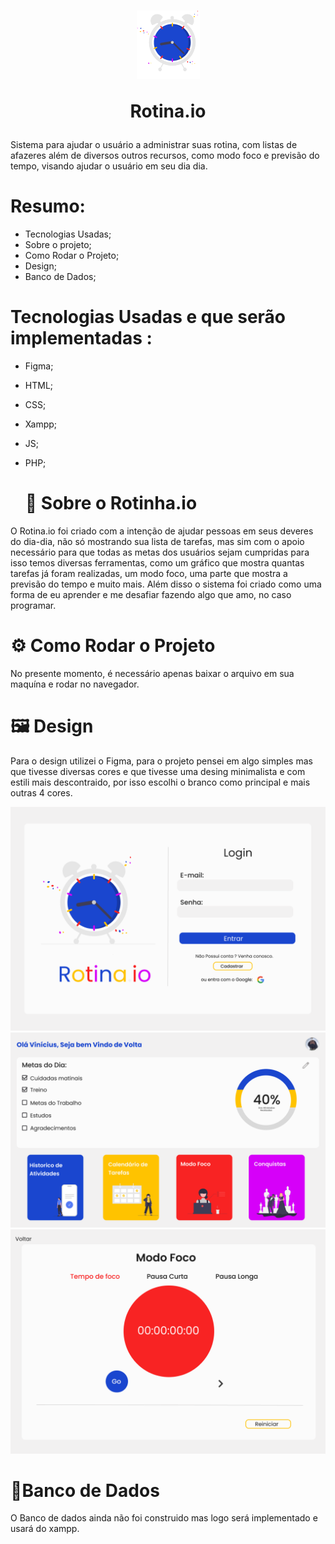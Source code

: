 <h1 align="center">
<img src="./Assets/Imgs/Logo_Icon.png"/>
<p>Rotina.io</p>
</h1>

Sistema para ajudar o usuário a administrar suas rotina, com listas de afazeres além de diversos outros recursos, como modo foco e previsão do tempo, visando ajudar o usuário em seu dia dia.
# Resumo:
- Tecnologias Usadas;
- Sobre o projeto;
- Como Rodar o Projeto;
- Design;
- Banco de Dados;

# Tecnologias Usadas e que serão implementadas :
- Figma;
- HTML;
- CSS;
- Xampp;
- JS;
- PHP;

  # ​📍​ Sobre o Rotinha.io
<p>O Rotina.io foi criado com a intenção de ajudar pessoas em seus deveres do dia-dia, não só mostrando sua lista de tarefas, mas sim com o apoio necessário para que todas as metas dos usuários sejam cumpridas para isso temos diversas ferramentas, como um gráfico que mostra quantas tarefas já foram realizadas, um modo foco, uma parte que mostra a previsão do tempo e muito mais.
Além disso o sistema foi criado como uma forma de eu aprender e me desafiar fazendo algo que amo, no caso programar.</p>

  # ⚙️​ Como Rodar o Projeto
  No presente momento, é necessário apenas baixar o arquivo em sua maquína e rodar no navegador.

  # ​🖼️​ Design
<p>Para o design utilizei o Figma, para o projeto pensei em algo simples mas que tivesse diversas cores e que tivesse uma desing minimalista e com estili mais descontraido, por isso escolhi o branco como principal e mais outras 4 cores. </p>
<img src="./Assets/Figma_Imgs/Tela_Login.png"/>
<img src="./Assets/Figma_Imgs/Tela_Principal.png"/>
<img src="./Assets/Figma_Imgs/Modo_Foco.png"/>

# 📕Banco de Dados
O Banco de dados ainda não foi construido mas logo será implementado e usará do xampp.
